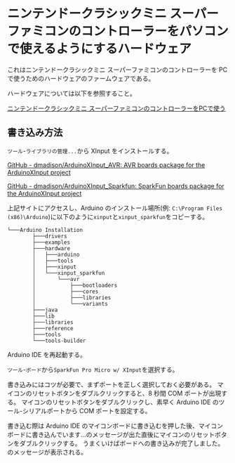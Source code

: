 # ニンテンドークラシックミニ スーパーファミコンのコントローラーをパソコンで使えるようにするハードウェア

これはニンテンドークラシックミニ スーパーファミコンのコントローラーを PC で使うためのハードウェアのファームウェアである。

ハードウェアについては以下を参照すること。

[ニンテンドークラシックミニ スーパーファミコンのコントローラーをPCで使う](https://dist.kkawahara.net/software/ncmsfc-controller-converter)

## 書き込み方法

`ツール`-`ライブラリの管理...`から XInput をインストールする。

[GitHub - dmadison/ArduinoXInput_AVR: AVR boards package for the ArduinoXInput project](https://github.com/dmadison/ArduinoXInput_AVR)

[GitHub - dmadison/ArduinoXInput_Sparkfun: SparkFun boards package for the ArduinoXInput project](https://github.com/dmadison/ArduinoXInput_SparkFun)

上記サイトにアクセスし、Arduino のインストール場所(例: `C:\Program Files (x86)\Arduino`)に以下のように`xinput`と`xinput_sparkfun`をコピーする。

```
└───Arduino Installation
        ├───drivers
        ├───examples
        ├───hardware
        │   ├───arduino
        │   ├───tools
        │   ├───xinput
        │   └───xinput_sparkfun
        │       └───avr
        │           ├───bootloaders
        │           ├───cores
        │           ├───libraries
        │           └───variants
        ├───java
        ├───lib
        ├───libraries
        ├───reference
        ├───tools
        └───tools-builder
```

Arduino IDE を再起動する。

`ツール`-`ボード`から`SparkFun Pro Micro w/ XInput`を選択する。

書き込みにはコツが必要で、まずポートを正しく選択しておく必要がある。 マイコンのリセットボタンをダブルクリックすると、8 秒間 COM ポートが出現する。
マイコンのリセットボタンをダブルクリックし、素早く Arduino IDE のツール-シリアルポートから COM ポートを設定する。

書き込む際は Arduino IDE のマイコンボードに書き込むを押した後、マイコンボードに書き込んでいます...のメッセージが出た直後にマイコンのリセットボタンをダブルクリックする。
うまくいけばボードへの書き込みが完了しました。のメッセージが表示される。
